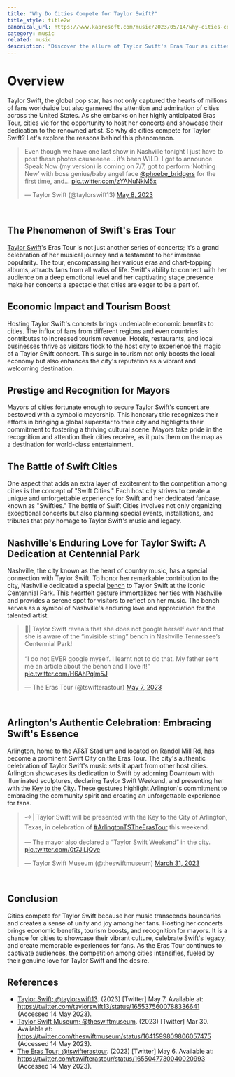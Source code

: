 ```yaml
---
title: "Why Do Cities Compete for Taylor Swift?"
title_style: title2w
canonical_url: https://www.kapresoft.com/music/2023/05/14/why-cities-compete-for-taylor-swift.html
category: music
related: music
description: "Discover the allure of Taylor Swift's Eras Tour as cities compete for the spotlight. The impact of music in Nashville and beyond."
---
```


# Overview

Taylor Swift, the global pop star, has not only captured the hearts of millions of fans worldwide but also garnered the attention and admiration of cities across the United States. As she embarks on her highly anticipated Eras Tour, cities vie for the opportunity to host her concerts and showcase their dedication to the renowned artist. So why do cities compete for Taylor Swift? Let's explore the reasons behind this phenomenon.<!--excerpt-->

<blockquote class="twitter-tweet" data-dnt="true"><p lang="en" dir="ltr">Even though we have one last show in Nashville tonight I just have to post these photos causeeeee… it’s been WILD. I got to announce Speak Now (my version) is coming on 7/7, got to perform ‘Nothing New’ with boss genius/baby angel face <a href="https://twitter.com/phoebe_bridgers?ref_src=twsrc%5Etfw">@phoebe_bridgers</a> for the first time, and… <a href="https://t.co/zYANuNkM5x">pic.twitter.com/zYANuNkM5x</a></p>&mdash; Taylor Swift (@taylorswift13) <a href="https://twitter.com/taylorswift13/status/1655375600788336641?ref_src=twsrc%5Etfw">May 8, 2023</a></blockquote> <script async src="https://platform.twitter.com/widgets.js" charset="utf-8"></script>
<br>

## The Phenomenon of Swift's Eras Tour

[Taylor Swift](https://twitter.com/taylorswift13)'s Eras Tour is not just another series of concerts; it's a grand celebration of her musical journey and a testament to her immense popularity. The tour, encompassing her various eras and chart-topping albums, attracts fans from all walks of life. Swift's ability to connect with her audience on a deep emotional level and her captivating stage presence make her concerts a spectacle that cities are eager to be a part of.

## Economic Impact and Tourism Boost

Hosting Taylor Swift's concerts brings undeniable economic benefits to cities. The influx of fans from different regions and even countries contributes to increased tourism revenue. Hotels, restaurants, and local businesses thrive as visitors flock to the host city to experience the magic of a Taylor Swift concert. This surge in tourism not only boosts the local economy but also enhances the city's reputation as a vibrant and welcoming destination.

## Prestige and Recognition for Mayors

Mayors of cities fortunate enough to secure Taylor Swift's concert are bestowed with a symbolic mayorship. This honorary title recognizes their efforts in bringing a global superstar to their city and highlights their commitment to fostering a thriving cultural scene. Mayors take pride in the recognition and attention their cities receive, as it puts them on the map as a destination for world-class entertainment.

## The Battle of Swift Cities

One aspect that adds an extra layer of excitement to the competition among cities is the concept of "Swift Cities." Each host city strives to create a unique and unforgettable experience for Swift and her dedicated fanbase, known as "Swifties." The battle of Swift Cities involves not only organizing exceptional concerts but also planning special events, installations, and tributes that pay homage to Taylor Swift's music and legacy.

## Nashville's Enduring Love for Taylor Swift: A Dedication at Centennial Park

Nashville, the city known as the heart of country music, has a special connection with Taylor Swift. To honor her remarkable contribution to the city, Nashville dedicated a special [bench](https://twitter.com/tswifterastour/status/1655047730040020993) to Taylor Swift at the iconic Centennial Park. This heartfelt gesture immortalizes her ties with Nashville and provides a serene spot for visitors to reflect on her music. The bench serves as a symbol of Nashville's enduring love and appreciation for the talented artist.

<blockquote class="twitter-tweet" data-dnt="true"><p lang="en" dir="ltr">🚨| Taylor Swift reveals that she does not google herself ever and that she is aware of the “invisible string” bench in Nashville Tennessee’s Centennial Park!<br><br>“I do not EVER google myself. I learnt not to do that. My father sent me an article about the bench and I love it!” <a href="https://t.co/H6AhPqlm5J">pic.twitter.com/H6AhPqlm5J</a></p>&mdash; The Eras Tour (@tswifterastour) <a href="https://twitter.com/tswifterastour/status/1655047730040020993?ref_src=twsrc%5Etfw">May 7, 2023</a></blockquote> <script async src="https://platform.twitter.com/widgets.js" charset="utf-8"></script>
<br>

## Arlington's Authentic Celebration: Embracing Swift's Essence

Arlington, home to the AT&T Stadium and located on Randol Mill Rd, has become a prominent Swift City on the Eras Tour. The city's authentic celebration of Taylor Swift's music sets it apart from other host cities. Arlington showcases its dedication to Swift by adorning Downtown with illuminated sculptures, declaring Taylor Swift Weekend, and presenting her with the [Key to the City](https://twitter.com/theswiftmuseum/status/1641599809806057475). These gestures highlight Arlington's commitment to embracing the community spirit and creating an unforgettable experience for fans.

<blockquote class="twitter-tweet" data-dnt="true"><p lang="en" dir="ltr">🗝️ | Taylor Swift will be presented with the Key to the City of Arlington, Texas, in celebration of <a href="https://twitter.com/hashtag/ArlingtonTSTheErasTour?src=hash&amp;ref_src=twsrc%5Etfw">#ArlingtonTSTheErasTour</a> this weekend. <br><br>— The mayor also declared a “Taylor Swift Weekend” in the city. <a href="https://t.co/0t7JlLjQve">pic.twitter.com/0t7JlLjQve</a></p>&mdash; Taylor Swift Museum (@theswiftmuseum) <a href="https://twitter.com/theswiftmuseum/status/1641599809806057475?ref_src=twsrc%5Etfw">March 31, 2023</a></blockquote> <script async src="https://platform.twitter.com/widgets.js" charset="utf-8"></script>
<br>

## Conclusion

Cities compete for Taylor Swift because her music transcends boundaries and creates a sense of unity and joy among her fans. Hosting her concerts brings economic benefits, tourism boosts, and recognition for mayors. It is a chance for cities to showcase their vibrant culture, celebrate Swift's legacy, and create memorable experiences for fans. As the Eras Tour continues to captivate audiences, the competition among cities intensifies, fueled by their genuine love for Taylor Swift and the desire.

## References

- [Taylor Swift; @taylorswift13](https://twitter.com/taylorswift13/status/1655375600788336641). (2023) [Twitter] May 7. Available at: <https://twitter.com/taylorswift13/status/1655375600788336641> (Accessed 14 May 2023).
- [Taylor Swift Museum; @theswiftmuseum](https://twitter.com/theswiftmuseum). (2023) [Twitter] Mar 30. Available at: <https://twitter.com/theswiftmuseum/status/1641599809806057475> (Accessed 14 May 2023).
- [The Eras Tour; @tswifterastour](https://twitter.com/tswifterastour). (2023) [Twitter] May 6. Available at: <https://twitter.com/tswifterastour/status/1655047730040020993> (Accessed 14 May 2023).
